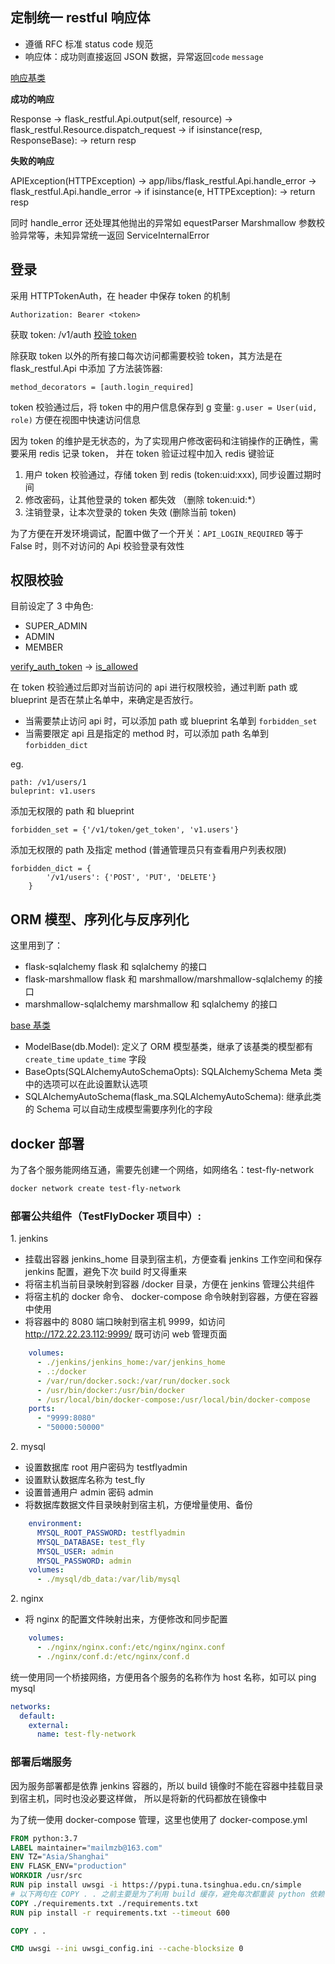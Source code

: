 ## 定制统一 restful 响应体
* 遵循 RFC 标准 status code 规范
* 响应体：成功则直接返回 JSON 数据，异常返回`code` `message`

[响应基类](app/libs/response.py)  

**成功的响应**

Response -> flask_restful.Api.output(self, resource)
-> flask_restful.Resource.dispatch_request
-> if isinstance(resp, ResponseBase): 
-> return resp

**失败的响应**

APIException(HTTPException) -> app/libs/flask_restful.Api.handle_error
-> flask_restful.Api.handle_error
-> if isinstance(e, HTTPException): 
-> return resp

同时 handle_error 还处理其他抛出的异常如 equestParser Marshmallow
参数校验异常等，未知异常统一返回 ServiceInternalError

## 登录
采用 HTTPTokenAuth，在 header 中保存 token 的机制

    Authorization: Bearer <token>

获取 token: /v1/auth
[校验 token](./app/libs/token_auth.py)

除获取 token 以外的所有接口每次访问都需要校验 token，其方法是在 flask_restful.Api 中添加
了方法装饰器:

    method_decorators = [auth.login_required]

token 校验通过后，将 token 中的用户信息保存到 g 变量: `g.user = User(uid, role)`
方便在视图中快速访问信息

因为 token 的维护是无状态的，为了实现用户修改密码和注销操作的正确性，需要采用 redis 记录 token，
并在 token 验证过程中加入 redis 键验证

1. 用户 token 校验通过，存储 token 到 redis (token:uid:xxx), 同步设置过期时间
2. 修改密码，让其他登录的 token 都失效 （删除 token:uid:*）
3. 注销登录，让本次登录的 token 失效  (删除当前 token)

为了方便在开发环境调试，配置中做了一个开关：`API_LOGIN_REQUIRED`
等于 False 时，则不对访问的 Api 校验登录有效性

## 权限校验
目前设定了 3 中角色:

* SUPER_ADMIN
* ADMIN
* MEMBER

[verify_auth_token](./app/libs/token_auth.py)
->
[is_allowed](./app/libs/permission_scope.py)

在 token 校验通过后即对当前访问的 api 进行权限校验，通过判断
path 或 blueprint 是否在禁止名单中，来确定是否放行。

* 当需要禁止访问 api 时，可以添加 path 或 blueprint 名单到 `forbidden_set`
* 当需要限定 api 且是指定的 method 时，可以添加 path 名单到 `forbidden_dict`

eg. 

    path: /v1/users/1
    buleprint: v1.users

添加无权限的 path 和 blueprint

    forbidden_set = {'/v1/token/get_token', 'v1.users'}

添加无权限的 path 及指定 method (普通管理员只有查看用户列表权限)

    forbidden_dict = {
            '/v1/users': {'POST', 'PUT', 'DELETE'}
        }


## ORM 模型、序列化与反序列化
这里用到了：

* flask-sqlalchemy          flask 和 sqlalchemy 的接口
* flask-marshmallow         flask 和 marshmallow/marshmallow-sqlalchemy 的接口
* marshmallow-sqlalchemy    marshmallow 和 sqlalchemy 的接口

[base 基类](./app/models/base.py)

* ModelBase(db.Model): 定义了 ORM 模型基类，继承了该基类的模型都有 `create_time` `update_time` 字段
* BaseOpts(SQLAlchemyAutoSchemaOpts): SQLAlchemySchema Meta 类中的选项可以在此设置默认选项
* SQLAlchemyAutoSchema(flask_ma.SQLAlchemyAutoSchema): 继承此类的 Schema 可以自动生成模型需要序列化的字段

## docker 部署
为了各个服务能网络互通，需要先创建一个网络，如网络名：test-fly-network
```bash
docker network create test-fly-network
```
### 部署公共组件（TestFlyDocker 项目中）:

1\. jenkins

* 挂载出容器 jenkins_home 目录到宿主机，方便查看 jenkins 工作空间和保存 jenkins 配置，避免下次 build 时又得重来
* 将宿主机当前目录映射到容器 /docker 目录，方便在 jenkins 管理公共组件
* 将宿主机的 docker 命令、 docker-compose 命令映射到容器，方便在容器中使用
* 将容器中的 8080 端口映射到宿主机 9999，如访问 http://172.22.23.112:9999/ 既可访问 web 管理页面

```yaml
    volumes:
      - ./jenkins/jenkins_home:/var/jenkins_home
      - .:/docker
      - /var/run/docker.sock:/var/run/docker.sock
      - /usr/bin/docker:/usr/bin/docker
      - /usr/local/bin/docker-compose:/usr/local/bin/docker-compose
    ports:
      - "9999:8080"
      - "50000:50000"

```
2\. mysql

* 设置数据库 root 用户密码为 testflyadmin
* 设置默认数据库名称为 test_fly
* 设置普通用户 admin  密码 admin
* 将数据库数据文件目录映射到宿主机，方便增量使用、备份
```yaml
    environment:
      MYSQL_ROOT_PASSWORD: testflyadmin
      MYSQL_DATABASE: test_fly
      MYSQL_USER: admin
      MYSQL_PASSWORD: admin
    volumes:
      - ./mysql/db_data:/var/lib/mysql

```
2\. nginx

* 将 nginx 的配置文件映射出来，方便修改和同步配置

```yaml
    volumes:
      - ./nginx/nginx.conf:/etc/nginx/nginx.conf
      - ./nginx/conf.d:/etc/nginx/conf.d
```

统一使用同一个桥接网络，方便用各个服务的名称作为 host 名称，如可以 ping mysql
```yaml
networks:
  default:
    external:
      name: test-fly-network

```

### 部署后端服务
因为服务部署都是依靠 jenkins 容器的，所以 build 镜像时不能在容器中挂载目录到宿主机，同时也没必要这样做，
所以是将新的代码都放在镜像中

为了统一使用 docker-compose 管理，这里也使用了 docker-compose.yml

```dockerfile
FROM python:3.7
LABEL maintainer="mailmzb@163.com"
ENV TZ="Asia/Shanghai"
ENV FLASK_ENV="production"
WORKDIR /usr/src
RUN pip install uwsgi -i https://pypi.tuna.tsinghua.edu.cn/simple
# 以下两句在 COPY . . 之前主要是为了利用 build 缓存，避免每次都重装 python 依赖
COPY ./requirements.txt ./requirements.txt
RUN pip install -r requirements.txt --timeout 600

COPY . .

CMD uwsgi --ini uwsgi_config.ini --cache-blocksize 0
```




